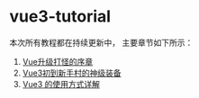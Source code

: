 # vue3-tutorial

本次所有教程都在持续更新中， 主要章节如下所示：   
1. [Vue升级打怪的序章](tutorial/1_Vue升级打怪的序章.md)  
2. [Vue3初到新手村的神级装备](tutorial/2_Vue3初到新手村的神级装备.md)  
3. [Vue3 的使用方式详解](tutorial/3_Vue3的使用方式详解.md)  